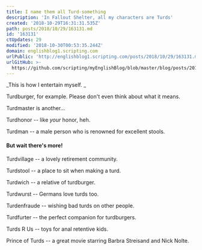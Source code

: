 ```yaml
---
title: I name them all Turd-something
description: 'In Fallout Shelter, all my characters are Turds'
created: '2018-10-29T16:31:31.535Z'
path: posts/2018/10/29/163131.md
id: '163131'
ctUpdates: 29
modified: '2018-10-30T00:53:35.244Z'
domain: englishblog1.scripting.com
urlPublic: 'http://englishblog1.scripting.com/posts/2018/10/29/163131.md'
urlGitHub: >-
  https://github.com/scripting/myEnglishBlog/blob/master/blog/posts/2018/10/29/163131.md
---
```

_This is how I entertain myself. _

Turdburger, for example. Please don't even think about what it means.

Turdmaster is another...

Turdhonor -- like _your_ honor, heh.

Turdman -- a male person who is renowned for excellent stools.

#### But wait there's more!

Turdvillage -- a lovely retirement community.

Turdstool -- a place to sit when making a turd.

Turdwich -- a relative of turdburger.

Turdwurst -- Germans love turds too.

Turdenfraude -- wishing bad turds on other people.

Turdfurter -- the perfect companion for turdburgers.

Turds R Us -- toys for anal retentive kids.

Prince of Turds -- a great movie starring Barbra Streisand and Nick Nolte.